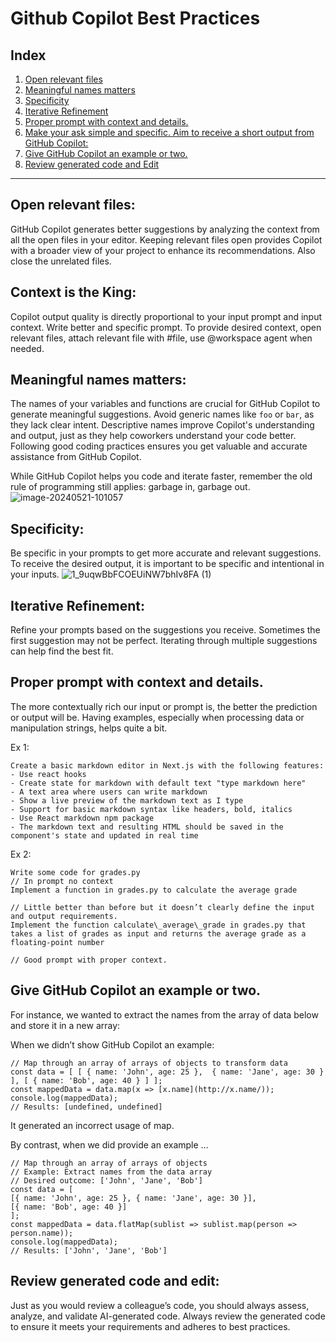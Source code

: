 # Github Copilot Best Practices

## Index

1. [Open relevant files](#open-relevant-files)
3. [Meaningful names matters](#meaningful-names-matters)
4. [Specificity](#specificity)
5. [Iterative Refinement](#iterative-refinement)
6. [Proper prompt with context and details.](#proper-prompt-with-context-and-details)
7. [Make your ask simple and specific. Aim to receive a short output from GitHub Copilot:](#make-your-ask-simple-and-specific-aim-to-receive-a-short-output-from-github-copilot)
8. [Give GitHub Copilot an example or two.](#give-github-copilot-an-example-or-two)
9. [Review generated code and Edit](#review-generated-code-and-edit)

---

## Open relevant files:
GitHub Copilot generates better suggestions by analyzing the context from all the open files in your editor. Keeping relevant files open provides Copilot with a broader view of your project to enhance its recommendations. Also close the unrelated files.


## Context is the King:
Copilot output quality is directly proportional to your input prompt and input context. Write better and specific prompt.
To provide desired context, open relevant files, attach relevant file with #file, use @workspace agent when needed. 


## Meaningful names matters:
The names of your variables and functions are crucial for GitHub Copilot to generate meaningful suggestions. Avoid generic names like `foo` or `bar`, as they lack clear intent. Descriptive names improve Copilot's understanding and output, just as they help coworkers understand your code better. Following good coding practices ensures you get valuable and accurate assistance from GitHub Copilot.

While GitHub Copilot helps you code and iterate faster, remember the old rule of programming still applies: garbage in, garbage out.
![image-20240521-101057](https://github.com/Talentica/github-copilot-knowledge-base/assets/109061225/9208a5bf-e731-443d-8c3b-0da2a090367b)


## Specificity:
Be specific in your prompts to get more accurate and relevant suggestions. To receive the desired output, it is important to be specific and intentional in your inputs.
![1_9uqwBbFCOEUiNW7bhIv8FA (1)](https://github.com/Talentica/github-copilot-knowledge-base/assets/109061225/fac82348-1ba2-4369-8d3a-89acf889db44)


## Iterative Refinement:
Refine your prompts based on the suggestions you receive. Sometimes the first suggestion may not be perfect. Iterating through multiple suggestions can help find the best fit.


## Proper prompt with context and details.
The more contextually rich our input or prompt is, the better the prediction or output will be.
Having examples, especially when processing data or manipulation strings, helps quite a bit.

Ex 1:
```
Create a basic markdown editor in Next.js with the following features:
- Use react hooks
- Create state for markdown with default text "type markdown here"
- A text area where users can write markdown
- Show a live preview of the markdown text as I type
- Support for basic markdown syntax like headers, bold, italics
- Use React markdown npm package
- The markdown text and resulting HTML should be saved in the component's state and updated in real time
```

Ex 2:
```
Write some code for grades.py
// In prompt no context
Implement a function in grades.py to calculate the average grade

// Little better than before but it doesn’t clearly define the input and output requirements.
Implement the function calculate\_average\_grade in grades.py that takes a list of grades as input and returns the average grade as a floating-point number

// Good prompt with proper context.
```


## Give GitHub Copilot an example or two.
For instance, we wanted to extract the names from the array of data below and store it in a new array:

When we didn’t show GitHub Copilot an example:
```
// Map through an array of arrays of objects to transform data
const data = [ [ { name: 'John', age: 25 },  { name: 'Jane', age: 30 } ], [ { name: 'Bob', age: 40 } ] ];
const mappedData = data.map(x => [x.name](http://x.name/));
console.log(mappedData);
// Results: [undefined, undefined]
```
It generated an incorrect usage of map.

By contrast, when we did provide an example …
```
// Map through an array of arrays of objects
// Example: Extract names from the data array
// Desired outcome: ['John', 'Jane', 'Bob']
const data = [
[{ name: 'John', age: 25 }, { name: 'Jane', age: 30 }],
[{ name: 'Bob', age: 40 }]
];
const mappedData = data.flatMap(sublist => sublist.map(person => person.name));
console.log(mappedData);
// Results: ['John', 'Jane', 'Bob']
```


## Review generated code and edit:
Just as you would review a colleague’s code, you should always assess, analyze, and validate AI-generated code. Always review the generated code to ensure it meets your requirements and adheres to best practices.
